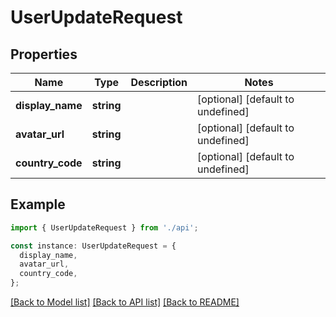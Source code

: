 # UserUpdateRequest

## Properties

| Name             | Type       | Description | Notes                             |
| ---------------- | ---------- | ----------- | --------------------------------- |
| **display_name** | **string** |             | [optional] [default to undefined] |
| **avatar_url**   | **string** |             | [optional] [default to undefined] |
| **country_code** | **string** |             | [optional] [default to undefined] |

## Example

```typescript
import { UserUpdateRequest } from './api';

const instance: UserUpdateRequest = {
  display_name,
  avatar_url,
  country_code,
};
```

[[Back to Model list]](../README.md#documentation-for-models) [[Back to API list]](../README.md#documentation-for-api-endpoints) [[Back to README]](../README.md)
